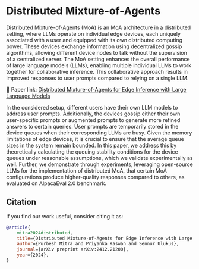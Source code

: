 # Distributed Mixture-of-Agents

Distributed Mixture-of-Agents (MoA) is an MoA architecture in a distributed setting, where LLMs operate on individual edge devices, each uniquely associated with a user and equipped with its own distributed computing power. These devices exchange information using decentralized gossip algorithms, allowing different device nodes to talk without the supervision of a centralized server. The MoA setting enhances the overall performance of large language models (LLMs), enabling multiple individual LLMs to work together for collaborative inference. This collaborative approach results in improved responses to user prompts compared to relying on a single LLM. 

🔗 Paper link: [Distributed Mixture-of-Agents for Edge Inference with Large Language Models](https://arxiv.org/abs/2412.21200)

In the considered setup, different users have their own LLM models to address user prompts. Additionally, the devices gossip either their own user-specific prompts or augmented prompts to generate more refined answers to certain queries. User prompts are temporarily stored in the device queues when their corresponding LLMs are busy. Given the memory limitations of edge devices, it is crucial to ensure that the average queue sizes in the system remain bounded. In this paper, we address this by theoretically calculating the queuing stability conditions for the device queues under reasonable assumptions, which we validate experimentally as well. Further, we demonstrate through experiments, leveraging open-source LLMs for the implementation of distributed MoA, that certain MoA configurations produce higher-quality responses compared to others, as evaluated on AlpacaEval 2.0 benchmark.


## Citation
If you find our work useful, consider citing it as:
```bibtex
@article{
    mitra2024distributed,
    title={Distributed Mixture-of-Agents for Edge Inference with Large Language Models},
    author={Purbesh Mitra and Priyanka Kaswan and Sennur Ulukus},
    journal={arXiv preprint arXiv:2412.21200},
    year={2024},
}
```
